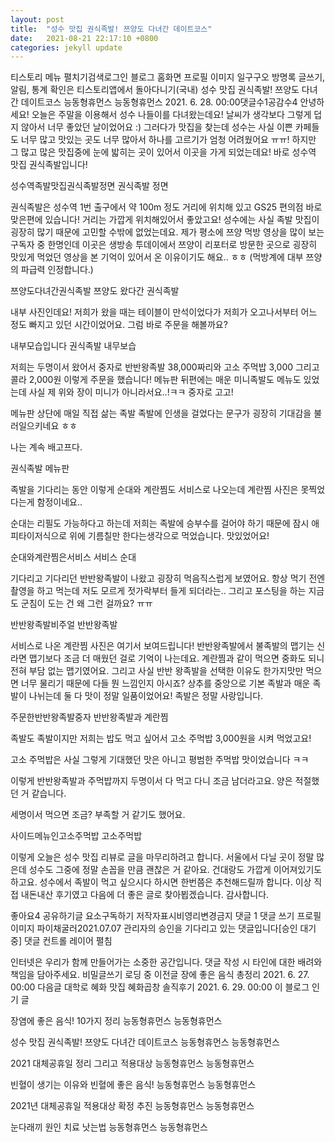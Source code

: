 ```yaml
---
layout: post
title:  "성수 맛집 권식족발! 쯔양도 다녀간 데이트코스"
date:   2021-08-21 22:17:10 +0800
categories: jekyll update
---
```

티스토리 메뉴 펼치기검색로그인
블로그 홈화면
프로필 이미지
일구구오
방명록
글쓰기, 알림, 통계 확인은 티스토리앱에서
돌아다니기(국내)
성수 맛집 권식족발! 쯔양도 다녀간 데이트코스
능동형휴먼스 능동형휴먼스
2021. 6. 28. 00:00댓글수1공감수4
안녕하세요! 오늘은 주말을 이용해서 성수 나들이를 다녀왔는데요! 날씨가 생각보다 그렇게 덥지 않아서 너무 좋았던 날이었어요 :) 그러다가 맛집을 찾는데 성수는 사실 이쁜 카페들도 너무 많고 맛있는 곳도 너무 많아서 하나를 고르기가 엄청 어려웠어요 ㅠㅠ! 하지만 그 많고 많은 맛집중에 눈에 밟히는 곳이 있어서 이곳을 가게 되었는데요! 바로 성수역 맛집 권식족발입니다!

 

성수역족발맛집권식족발정면
권식족발 정면
 

권식족발은 성수역 1번 출구에서 약 100m 정도 거리에 위치해 있고 GS25 편의점 바로 맞은편에 있습니다! 거리는 가깝게 위치해있어서 좋았고요! 성수에는 사실 족발 맛집이 굉장히 많기 때문에 고민할 수밖에 없었는데요. 제가 평소에 쯔양 먹방 영상을 많이 보는 구독자 중 한명인데 이곳은 생방송 투데이에서 쯔양이 리포터로 방문한 곳으로 굉장히 맛있게 먹었던 영상을 본 기억이 있어서 온 이유이기도 해요.. ㅎㅎ (먹방계에 대부 쯔양의 파급력 인정합니다.)

쯔양도다녀간권식족발
쯔양도 왔다간 권식족발
 

내부 사진인데요! 저희가 왔을 때는 테이블이 만석이었다가 저희가 오고나서부터 어느 정도 빠지고 있던 시간이었어요. 그럼 바로 주문을 해볼까요?

내부모습입니다
권식족발 내무보습
 

저희는 두명이서 왔어서 중자로 반반왕족발 38,000짜리와 고소 주먹밥 3,000 그리고 콜라 2,000원 이렇게 주문을 했습니다! 메뉴판 뒤편에는 매운 미니족발도 메뉴도 있었는데 사실 제 위와 장이 미니가 아니라서요..!ㅋㅋ 중자로 고고!

메뉴판 상단에 매일 직접 삶는 족발 족발에 인생을 걸었다는 문구가 굉장히 기대감을 불러일으키네요 ㅎㅎ

나는 계속 배고프다.



권식족발 메뉴판
 

족발을 기다리는 동안 이렇게 순대와 계란찜도 서비스로 나오는데 계란찜 사진은 못찍었다는게 함정이네요..

순대는 리필도 가능하다고 하는데 저희는 족발에 승부수를 걸어야 하기 때문에 잠시 애피타이저식으로 위에 기름칠만 한다는생각으로 먹었습니다. 맛있었어요!

순대와계란찜은서비스
서비스 순대
 

기다리고 기다리던 반반왕족발이 나왔고 굉장히 먹음직스럽게 보였어요. 항상 먹기 전엔 촬영을 하고 먹는데 저도 모르게 젓가락부터 들게 되더라는.. 그리고 포스팅을 하는 지금도 군침이 도는 건 왜 그런 걸까요? ㅠㅠ

반반왕족발비주얼
반반왕족발
 

서비스로 나온 계란찜 사진은 여기서 보여드립니다! 반반왕족발에서 불족발의 맵기는 신라면 맵기보다 조금 더 매웠던 걸로 기억이 나는데요. 계란찜과 같이 먹으면 중화도 되니 전혀 부담 없는 맵기였어요. 그리고 사실 반반 왕족발을 선택한 이유도 한가지맛만 먹으면 너무 물리기 때문에 다들 뭔 느낌인지 아시죠?  상추를 중앙으로 기본 족발과 매운 족발이 나뉘는데 둘 다 맛이 정말 일품이었어요! 족발은 정말 사랑입니다. 

주문한반반왕족발중자
반반왕족발과 계란찜
 

족발도 족발이지만 저희는 밥도 먹고 싶어서 고소 주먹밥 3,000원을 시켜 먹었고요!

고소 주먹밥은 사실 그렇게 기대했던 맛은 아니고 평범한 주먹밥 맛이었습니다 ㅋㅋ

이렇게 반반왕족발과 주먹밥까지 두명이서 다 먹고 다니 조금 남더라고요. 양은 적절했던 거 같습니다.

세명이서 먹으면 조금? 부족할 거 같기도 했어요. 

사이드메뉴인고소주먹밥
고소주먹밥
 

이렇게 오늘은 성수 맛집 리뷰로 글을 마무리하려고 합니다. 서울에서 다닐 곳이 정말 많은데 성수도 그중에 정말 손꼽을 만큼 괜찮은 거 같아요. 건대랑도 가깝게 이어져있기도 하고요. 성수에서 족발이 먹고 싶으시다 하시면 한번쯤은 추천해드릴까 합니다. 이상 직접 내돈내산 후기였고 다음에 더 좋은 글로 찾아뵙겠습니다. 감사합니다.


좋아요4
공유하기글 요소구독하기
저작자표시비영리변경금지
댓글 1
댓글 쓰기
프로필 이미지
파이채굴러2021.07.07
관리자의 승인을 기다리고 있는 댓글입니다[승인 대기중]
댓글 컨트롤 레이어 펼침

인터넷은 우리가 함께 만들어가는 소중한 공간입니다. 댓글 작성 시 타인에 대한 배려와 책임을 담아주세요.
비밀글쓰기
로딩 중
이전글
장에 좋은 음식 총정리
2021. 6. 27. 00:00
다음글
대학로 혜화 맛집 혜화곱창 솔직후기
2021. 6. 29. 00:00
이 블로그 인기 글

장염에 좋은 음식! 10가지 정리
능동형휴먼스 능동형휴먼스

성수 맛집 권식족발! 쯔양도 다녀간 데이트코스
능동형휴먼스 능동형휴먼스

2021 대체공휴일 정리 그리고 적용대상
능동형휴먼스 능동형휴먼스

빈혈이 생기는 이유와 빈혈에 좋은 음식!
능동형휴먼스 능동형휴먼스

2021년 대체공휴일 적용대상 확정 추진
능동형휴먼스 능동형휴먼스

눈다래끼 원인 치료 낫는법
능동형휴먼스 능동형휴먼스